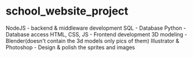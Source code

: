 # school_website_project

NodeJS - backend & middleware development
SQL - Database
Python - Database access
HTML, CSS, JS - Frontend development
3D modeling - Blender(doesn't contain the 3d models only pics of them)
Illustrator & Photoshop - Design & polish the sprites and images
